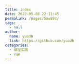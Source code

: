 ```yaml
---
title: index
date: 2022-05-08 22:11:45
permalink: /pages/5ae89c/
tags: 
  - null
author: 
  name: yuadh
  link: https://github.com/yuadh
categories: 
  - 编程实践
  - vue
---
```

